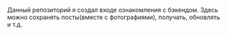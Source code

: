 Данный репозиторий я создал входе ознакомления с бэкендом. Здесь
можно сохранять посты(вместе с фотографиями), получать, обновлять и т.д.

